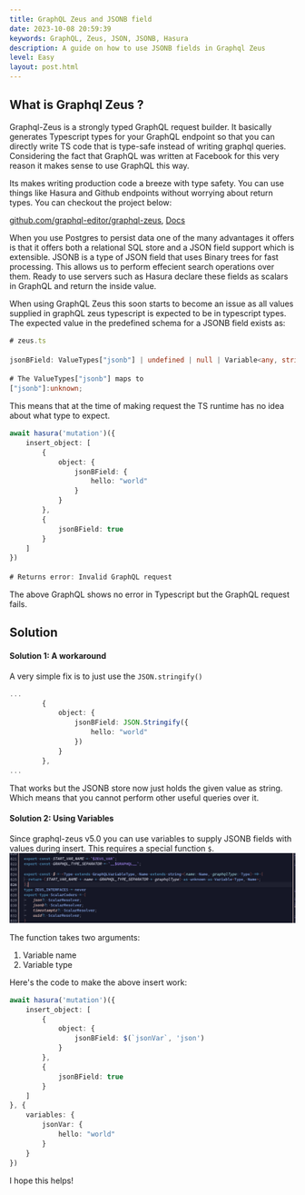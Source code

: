 ```yaml
---
title: GraphQL Zeus and JSONB field
date: 2023-10-08 20:59:39
keywords: GraphQL, Zeus, JSON, JSONB, Hasura
description: A guide on how to use JSONB fields in Graphql Zeus
level: Easy
layout: post.html
---
```



## What is Graphql Zeus ?

Graphql-Zeus is a strongly typed GraphQL request builder. It basically generates Typescript types for your GraphQL endpoint so that you can directly write TS code that is type-safe instead of writing graphql queries.
Considering the fact that GraphQL was written at Facebook for this very reason it makes sense to use GraphQL this way.

Its makes writing production code a breeze with type safety. You can use things like Hasura and Github endpoints without worrying about return types.
You can checkout the project below:

[github.com/graphql-editor/graphql-zeus](https://github.com/graphql-editor/graphql-zeus), 
[Docs](https://graphqleditor.com/docs/tools/zeus/index/)


When you use Postgres to persist data one of the many advantages it offers is that it offers both a relational SQL store and a JSON field support which is extensible.
JSONB is a type of JSON field that uses Binary trees for fast processing. This allows us to perform effecient search operations over them. 
Ready to use servers such as Hasura declare these fields as scalars in GraphQL and return the inside value. 

When using GraphQL Zeus this soon starts to become an issue as all values supplied in graphQL zeus typescript is expected to be in typescript types.
The expected value in the predefined schema for a JSONB field exists as:
```typescript
# zeus.ts

jsonBField: ValueTypes["jsonb"] | undefined | null | Variable<any, string>

# The ValueTypes["jsonb"] maps to
["jsonb"]:unknown;

```
This means that at the time of making request the TS runtime has no idea about what type to expect. 

```typescript
await hasura('mutation')({
    insert_object: [
        {
            object: {
                jsonBField: {
                    hello: "world"
                }
            }
        },
        {
            jsonBField: true
        }
    ]
})

# Returns error: Invalid GraphQL request
```
The above GraphQL shows no error in Typescript but the GraphQL request fails.

## Solution
#### Solution 1: A workaround
A very simple fix is to just use the `JSON.stringify()`
```typescript
...
        {
            object: {
                jsonBField: JSON.Stringify({
                    hello: "world"
                })
            }
        },
...
```
That works but the JSONB store now just holds the given value as string. Which means that you cannot perform other useful queries over it.

#### Solution 2: Using Variables

Since graphql-zeus v5.0 you can use variables to supply JSONB fields with values during insert. This requires a special function `$`.
![$ function](/public/$.png "$ function")

The function takes two arguments: 
1. Variable name
2. Variable type

Here's the code to make the above insert work:
```typescript
await hasura('mutation')({
    insert_object: [
        {
            object: {
                jsonBField: $(`jsonVar`, 'json')
            }
        },
        {
            jsonBField: true
        }
    ]
}, {
    variables: {
        jsonVar: {
            hello: "world"
        }
    }
})
```

I hope this helps!